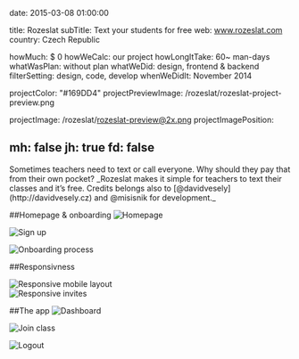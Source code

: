 date: 2015-03-08 01:00:00

title: Rozeslat
subTitle: Text your students for free
web: www.rozeslat.com
country: Czech Republic

howMuch: $ 0
howWeCalc: our project
howLongItTake: 60~ man-days
whatWasPlan: without plan
whatWeDid: design, frontend & backend
filterSetting: design, code, develop
whenWeDidIt: November 2014

projectColor: "#169DD4"
projectPreviewImage: /rozeslat/rozeslat-project-preview.png

projectImage: /rozeslat/rozeslat-preview@2x.png
projectImagePosition:

mh: false
jh: true
fd: false
---



<div id="description" class="description">
Sometimes teachers need to text or call everyone. Why should they pay that from their own pocket?
_Rozeslat makes it simple for teachers to text their classes and it’s free. Credits belongs also to [@davidvesely](http://davidvesely.cz) and @misisnik for development._
</div>

##Homepage & onboarding
<img class="container-page"
  src="/rozeslat/rozeslat-home.png"
  srcset="/rozeslat/rozeslat-home@2x.png 2000w,
          /rozeslat/rozeslat-home.png 1280w,
          /rozeslat/rozeslat-home@small.png 800w,"
  sizes="100%"
  alt="Homepage">

<img class="container-page"
  src="/rozeslat/rozeslat-signup.png"
  srcset="/rozeslat/rozeslat-signup@2x.png 2000w,
          /rozeslat/rozeslat-signup.png 1280w,
          /rozeslat/rozeslat-signup@small.png 800w,"
  sizes="100%"
  alt="Sign up">

<img class="container-page"
  src="/rozeslat/rozeslat-firstclass.png"
  srcset="/rozeslat/rozeslat-firstclass@2x.png 2000w,
          /rozeslat/rozeslat-firstclass.png 1280w,
          /rozeslat/rozeslat-firstclass@small.png 800w,"
  sizes="100%"
  alt="Onboarding process">


##Responsivness
<div class="portraits">
  <div class="portrait left">
    <img class="mobile-portrait"
    src="/rozeslat/rozeslat-mobile-app.png"
    srcset="/rozeslat/rozeslat-mobile-app@2x.png 2000w,
            /rozeslat/rozeslat-mobile-app.png 1280w,
            /rozeslat/rozeslat-mobile-app.png 800w,"
    sizes="100%"
    alt="Responsive mobile layout">
  </div>
  <div class="portrait right">
    <img class="mobile-portrait"
    src="/rozeslat/rozeslat-mobile-invites.png"
    srcset="/rozeslat/rozeslat-mobile-invites@2x.png 2000w,
            /rozeslat/rozeslat-mobile-invites.png 1280w,
            /rozeslat/rozeslat-mobile-invites.png 800w,"
    sizes="100%"
    alt="Responsive invites">
  </div>
</div>

##The app
<img class="container-page left"
  src="/rozeslat/rozeslat-app.png"
  srcset="/rozeslat/rozeslat-app@2x.png 2000w,
          /rozeslat/rozeslat-app.png 1280w,
          /rozeslat/rozeslat-app.png 800w,"
  sizes="100%"
  alt="Dashboard">

<img class="container-page right"
  src="/rozeslat/rozeslat-join.png"
  srcset="/rozeslat/rozeslat-join@2x.png 2000w,
          /rozeslat/rozeslat-join.png 1280w,
          /rozeslat/rozeslat-join.png 800w,"
  sizes="100%"
  alt="Join class">

<img class="container-page"
  src="/rozeslat/rozeslat-logout.png"
  srcset="/rozeslat/rozeslat-logout@2x.png 2000w,
          /rozeslat/rozeslat-logout.png 1280w,
          /rozeslat/rozeslat-logout@small.png 800w,"
  sizes="100%"
  alt="Logout">
